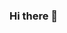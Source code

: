 ### Hi there 👋

<!--
**Evan-Pritchard/Evan-Pritchard** is a ✨ _special_ ✨ repository because its `README.md` (this file) appears on your GitHub profile.

Here are some ideas to get you started:

- 🔭 I’m currently working on completing my AS in Computer Science.
- 🌱 I’m currently learning to develop basic programs with C++ for educational purposes. I've also started experimenting with SQL and Ruby on Rails.
- 👯 I’m looking to collaborate on anything that will teach me new concepts to further my software developer skills.
- 🤔 I’m looking for help with working with objects and classes
- 💬 Ask me about being a father to 3 smelly boys.
- 📫 How to reach me: email: evan.pritchard@student.northampton.edu
- 😄 Pronouns: He / Him
- ⚡ Fun fact: I was the beginner league canopy piloting champion for the US in 2017
-->
